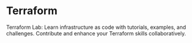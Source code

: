 # Terraform
Terraform Lab: Learn infrastructure as code with tutorials, examples, and challenges. Contribute and enhance your Terraform skills collaboratively.
